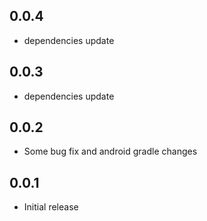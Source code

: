 ## 0.0.4

- dependencies update

## 0.0.3

- dependencies update

## 0.0.2

- Some bug fix and android gradle changes

## 0.0.1

- Initial release
